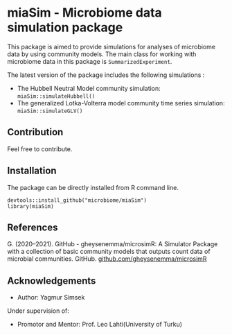 # miaSim - Microbiome data simulation package

This package is aimed to provide simulations for analyses of microbiome data by using community models.
The main class for working with microbiome data in this package is `SummarizedExperiment`.

The latest version of the package includes the following simulations :

- The Hubbell Neutral Model community simulation: `miaSim::simulateHubbell()`
- The generalized Lotka-Volterra model community time series simulation: `miaSim::simulateGLV()`

## Contribution

Feel free to contribute.

## Installation
 
The package can be directly installed from R command line.

```{R}
devtools::install_github("microbiome/miaSim")
library(miaSim)
```
## References

G. (2020–2021). GitHub - gheysenemma/microsimR: A Simulator Package with a collection of basic community models 
that outputs count data of microbial communities. GitHub.
[github.com/gheysenemma/microsimR](https://github.com/gheysenemma/microsimR)

## Acknowledgements

- Author: Yagmur Simsek

Under supervision of:
- Promotor and Mentor: Prof. Leo Lahti(University of Turku)
